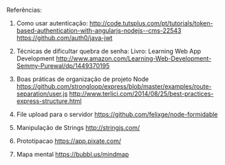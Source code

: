 Referências:

1) Como usar autenticação:
http://code.tutsplus.com/pt/tutorials/token-based-authentication-with-angularjs-nodejs--cms-22543
https://github.com/auth0/java-jwt

2) Técnicas de dificultar quebra de senha:
Livro: Learning Web App Development
http://www.amazon.com/Learning-Web-Development-Semmy-Purewal/dp/1449370195

3) Boas práticas de organização de projeto Node
https://github.com/strongloop/express/blob/master/examples/route-separation/user.js
http://www.terlici.com/2014/08/25/best-practices-express-structure.html

4) File upload para o servidor
https://github.com/felixge/node-formidable

5) Manipulação de Strings
http://stringjs.com/

6) Prototipacao
https://app.pixate.com/

7) Mapa mental
https://bubbl.us/mindmap